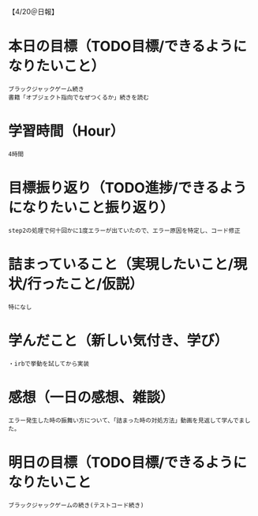 【4/20＠日報】
# 本日の目標（TODO目標/できるようになりたいこと）
    ブラックジャックゲーム続き
    書籍「オブジェクト指向でなぜつくるか」続きを読む
# 学習時間（Hour）
    4時間
# 目標振り返り（TODO進捗/できるようになりたいこと振り返り）
    step2の処理で何十回かに1度エラーが出ていたので、エラー原因を特定し、コード修正
# 詰まっていること（実現したいこと/現状/行ったこと/仮説）
    特になし
# 学んだこと（新しい気付き、学び）
    ・irbで挙動を試してから実装
# 感想（一日の感想、雑談）
    エラー発生した時の振舞い方について、「詰まった時の対処方法」動画を見返して学んでました。
# 明日の目標（TODO目標/できるようになりたいこと
    ブラックジャックゲームの続き(テストコード続き)
